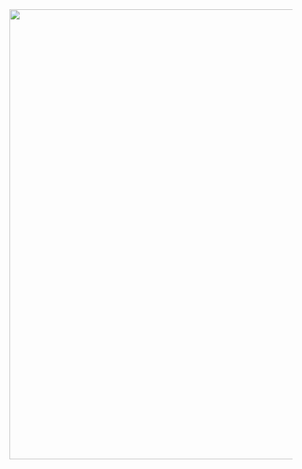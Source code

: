<img src="https://user-images.githubusercontent.com/42150335/82733873-f960bd80-9d51-11ea-83ec-658ed0f90142.png" width=800>
